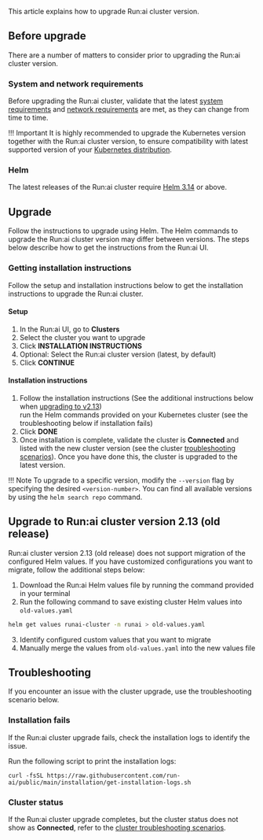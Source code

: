 This article explains how to upgrade Run:ai cluster version.

## Before upgrade

There are a number of matters to consider prior to upgrading the Run:ai cluster version.

### System and network requirements

Before upgrading the Run:ai cluster, validate that the latest [system requirements](./system-requirements.md) and [network requirements](./network-req.md) are met, as they can change from time to time.

!!! Important
    It is highly recommended to upgrade the Kubernetes version together with the Run:ai cluster version, to ensure compatibility with latest supported version of your [Kubernetes distribution](../cluster-installation/system-requirements.md#kubernetes-distribution).

### Helm

The latest releases of the Run:ai cluster require [Helm 3.14](https://helm.sh/docs/helm/helm_install/) or above.

## Upgrade

Follow the instructions to upgrade using Helm. The Helm commands to upgrade the Run:ai cluster version may differ between versions. The steps below describe how to get the instructions from the Run:ai UI.

### Getting installation instructions

Follow the setup and installation instructions below to get the installation instructions to upgrade the Run:ai cluster.

#### Setup

1. In the Run:ai UI, go to **Clusters**  
2. Select the cluster you want to upgrade  
3. Click **INSTALLATION INSTRUCTIONS**  
4. Optional: Select the Run:ai cluster version (latest, by default)  
5. Click **CONTINUE**

#### Installation instructions

1. Follow the installation instructions (See the additional instructions below when [upgrading to v2.13](#upgrade-to-runai-cluster-version-213-old-release))  
   run the Helm commands provided on your Kubernetes cluster (see the troubleshooting below if installation fails)  
2. Click **DONE**  
3. Once installation is complete, validate the cluster is **Connected** and listed with the new cluster version (see the cluster [troubleshooting scenarios](../infrastructure-procedures/clusters.md#troubleshooting-scenarios)). Once you have done this, the cluster is upgraded to the latest version.

!!! Note
    To upgrade to a specific version, modify the `--version` flag by specifying the desired `<version-number>`. You can find all available versions by using the `helm search repo` command.

## Upgrade to Run:ai cluster version 2.13 (old release)

Run:ai cluster version 2.13 (old release) does not support migration of the configured Helm values. If you have customized configurations you want to migrate, follow the additional steps below:

1. Download the Run:ai Helm values file by running the command provided in your terminal  
2. Run the following command to save existing cluster Helm values into `old-values.yaml`

``` bash
helm get values runai-cluster -n runai > old-values.yaml
```

3. Identify configured custom values that you want to migrate  
4. Manually merge the values from `old-values.yaml` into the new values file

## Troubleshooting

If you encounter an issue with the cluster upgrade, use the troubleshooting scenario below.

### Installation fails
If the Run:ai cluster upgrade fails, check the installation logs to identify the issue.

Run the following script to print the installation logs:

```
curl -fsSL https://raw.githubusercontent.com/run-ai/public/main/installation/get-installation-logs.sh
```

### Cluster status
    
If the Run:ai cluster upgrade completes, but the cluster status does not show as **Connected**, refer to the [cluster troubleshooting scenarios](../infrastructure-procedures/clusters.md#troubleshooting-scenarios).

